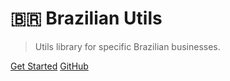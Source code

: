 # 🇧🇷 Brazilian Utils

> Utils library for specific Brazilian businesses.

[Get Started](?id=getting-started)
[GitHub](https://github.com/brazilian-utils/brazilian-utils)
